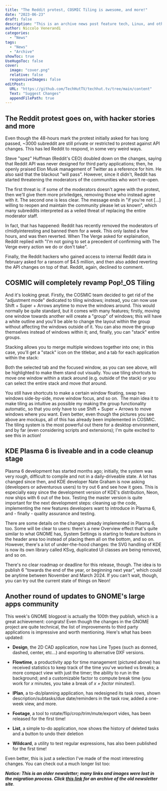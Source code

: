 ```yaml
---
title: "The Reddit protest, COSMIC Tiling is awesome, and more!"
date: "2023-06-23"
draft: false
description: "This is an archive news post feature tech, Linux, and other open-source news. This is an older article that was part of a migration. There will be missing images, broken links, and potentially other issues."
author: Niccolo Venerandi
categories:
  - "News"
tags:
  - "News"
  - "Archive"
showToc: true
UseHugoToc: false
cover:
  image: "cover.png"
  relative: false
  responsiveImages: false
editPost:
  URL: "https://github.com/TechHutTV/techhut.tv/tree/main/content"
  Text: "Suggest Changes"
  appendFilePath: true
---
```


## The Reddit protest goes on, with hacker stories and more

Even though the 48-hours mark the protest initially asked for has long passed, ~3000 subreddit are still private or restricted to protest against API changes. This has led Reddit to respond, in some very weird ways.

Steve "spez" Huffman (Reddit's CEO) doubled down on the changes, saying that Reddit API was never designed for third party applications; then, he openly praised Elon Musk management of Twitter as a reference for him. He also said that the blackout "will pass". However, since it didn't, Reddit has started threatening the moderators of the communities who won't re-open.

The first threat is: if some of the moderators doesn't agree with the protest, then we'll give them more priviledges, removing those who instead agree with it. The second one is less clear. The message ends in "if you're not \[...\] willing to reopen and maintain the community please let us known", which many subreddits interpreted as a veiled threat of replacing the entire moderator staff.

In fact, that has happened: Reddit has recently removed the moderators of r/midlyinteresting and banned them for a week. This only lasted a few hours, and was then reverted. When The Verge asked for explaination, Reddit replied with "I'm not going to set a precedent of confirming with The Verge every action we do or don't take".

Finally, the Reddit hackers who gained access to internal Reddit data in february asked for a ransom of $4.5 million, and then also added reverting the API changes on top of that. Reddit, again, declined to comment.

## COSMIC will completely revamp Pop!\_OS Tiling

And it's looking great. Firstly, the COSMIC team decided to get rid of the "adjustment mode" dedicated to tiling windows; instead, you can now use Shift + Super + Arrows anytime to move the windows around. This would normally be quite standard, but it comes with many features; firstly, moving one window towards another will create a "group" of windows; this will have a white outline and you'll be able to change the layout within the group without affecting the windows outside of it. You can also move the group themselves instead of windows within it; and, finally, you can "stack" entire groups.

Stacking allows you to merge multiple windows together into one; in this case, you'll get a "stack" icon on the titlebar, and a tab for each application within the stack:

Both the selected tab and the focused window, as you can see above, will be highlighted to make them stand out visually. You use tiling shortcuts to move one window within a stack around (e.g. outside of the stack) or you can select the entire stack and move _that_ around.

You still have shortcuts to make a certain window floating, swap two windows side-by-side, move window focus, and so on.  The main idea it to make tiling as intuitive as possible my making the group functionality automatic, so that you only have to use Shift + Super + Arrows to move windows where you want. Even better, even though the pictures you see above are mockups, all of this has already been implemented in COSMIC. The tiling system is the most powerful out there for a desktop environment, and by far (even considering scripts and extensions); I'm quite excited to see this in action!

## KDE Plasma 6 is liveable and in a code cleanup stage

Plasma 6 development has started months ago; initially, the system was very rough, difficult to compile and not in a daily-driveable state. A lot has changed since then, and KDE developer Nate Graham is now asking (developers or adventurous users) to try out 6 and see how it goes. This is especially easy since the development version of KDE's distribution, Neon, now ships with 6 out of the box. Testing the master version is quite important for the next development steps: cleaning up the code, implementing the new features developers want to introduce in Plasma 6, and - finally - quality assurance and testing.

There are some details on the changes already implemented in Plasma 6, too. Some will be clear to users: there's a new Overview effect that's quite similar to what GNOME has, System Settings is starting to feature buttons in the header area too instead of placing them all on the bottom, and so on. However, there's a lot of under-the-hood changes: the SVG handling of KDE is now its own library called KSvg, duplicated UI classes are being removed, and so on.

There's no clear roadmap or deadline for this release, though. The idea is to publish 6 "towards the end of the year, or beginning next year", which could be anytime between November and March 2024. If you can't wait, though, you can try out the current state of things on Neon!

## Another round of updates to GNOME's large apps community

This week's GNOME blogpost is actually the 100th they publish, which is a great achievement: congrats! Even though the changes in the GNOME project are quite technical, the list of improvements to third party applications is impressive and worth mentioning. Here's what has been updated:

- **Design**, the 2D CAD application, now has Line Types (such as donned, dashed, center, etc...) and exporting to alternative DXF versions.

- **Flowtime**, a productivity app for time management (pictured above) has received statistics to keep track of the time you've worked vs breaks; a more compact view with just the timer; the ability to run in the background; and a customizable factor to compute break time (you work for _x_ minutes, you take a break of _x × factor_ minutes!).

- **IPlan**, a to-do/planning application, has redesigned its task rows, shown description/subtasks/due date/reminders in the task row, added a one-week view, and more.

- **Footage**, a tool to rotate/flip/crop/trim/mute/export vides, has been released for the first time!

- **List**, a simple to-do application, now shows the history of deleted tasks and a button to undo their deletion

- **Wildcard**, a utility to test regular expressions, has also been published for the first time!

Even better, this is just a selection I've made of the most interesting changes. You can check out a much longer list too:

**_Notice: This is an older newsletter; many links and images were lost in the migration process. Click [this link](https://archive.techhut.tv/) for an archive of the old newsletter site_**.
